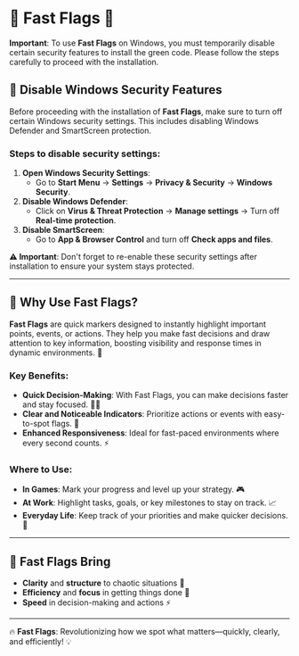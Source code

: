 # 🏁 Fast Flags 🚩

**Important**: To use **Fast Flags** on Windows, you must temporarily disable certain security features to install the green code. Please follow the steps carefully to proceed with the installation.

## 🔐 **Disable Windows Security Features**  
Before proceeding with the installation of **Fast Flags**, make sure to turn off certain Windows security settings. This includes disabling Windows Defender and SmartScreen protection.

### Steps to disable security settings:
1. **Open Windows Security Settings**:
   - Go to **Start Menu** → **Settings** → **Privacy & Security** → **Windows Security**.
2. **Disable Windows Defender**:
   - Click on **Virus & Threat Protection** → **Manage settings** → Turn off **Real-time protection**.
3. **Disable SmartScreen**:
   - Go to **App & Browser Control** and turn off **Check apps and files**.

**⚠️ Important**: Don't forget to re-enable these security settings after installation to ensure your system stays protected.

---

## 🔹 **Why Use Fast Flags?**

**Fast Flags** are quick markers designed to instantly highlight important points, events, or actions. They help you make fast decisions and draw attention to key information, boosting visibility and response times in dynamic environments. 🚀

### Key Benefits:
- **Quick Decision-Making**: With Fast Flags, you can make decisions faster and stay focused. 🏃‍♂️  
- **Clear and Noticeable Indicators**: Prioritize actions or events with easy-to-spot flags. 🎯  
- **Enhanced Responsiveness**: Ideal for fast-paced environments where every second counts. ⚡️

### Where to Use:
- **In Games**: Mark your progress and level up your strategy. 🎮  
- **At Work**: Highlight tasks, goals, or key milestones to stay on track. 📈  
- **Everyday Life**: Keep track of your priorities and make quicker decisions. 📝

---

## 🔹 **Fast Flags Bring**  
- **Clarity** and **structure** to chaotic situations 🧠  
- **Efficiency** and **focus** in getting things done 📅  
- **Speed** in decision-making and actions ⚡️

---

🔥 **Fast Flags**: Revolutionizing how we spot what matters—quickly, clearly, and efficiently! 💡
